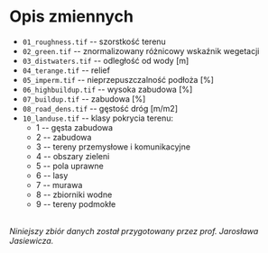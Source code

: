 # Opis zmiennych

- `01_roughness.tif` -- szorstkość terenu
- `02_green.tif` -- znormalizowany różnicowy wskaźnik wegetacji
- `03_distwaters.tif` -- odległość od wody [m]
- `04_terange.tif` -- relief
- `05_imperm.tif` -- nieprzepuszczalność podłoża [%]
- `06_highbuildup.tif` -- wysoka zabudowa [%]
- `07_buildup.tif` -- zabudowa [%]
- `08_road_dens.tif` -- gęstość dróg [m/m2]
- `10_landuse.tif` -- klasy pokrycia terenu:
  - 1 -- gęsta zabudowa
  - 2 -- zabudowa
  - 3 -- tereny przemysłowe i komunikacyjne
  - 4 -- obszary zieleni
  - 5 -- pola uprawne
  - 6 -- lasy
  - 7 -- murawa
  - 8 -- zbiorniki wodne
  - 9 -- tereny podmokłe

\
*Niniejszy zbiór danych został przygotowany przez prof. Jarosława Jasiewicza.*
